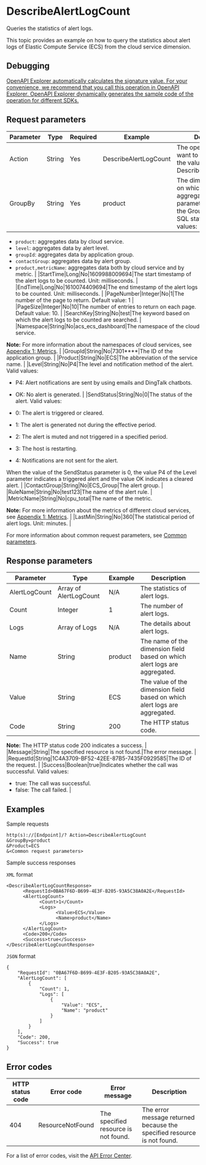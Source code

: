 # DescribeAlertLogCount

Queries the statistics of alert logs.

This topic provides an example on how to query the statistics about alert logs of Elastic Compute Service \(ECS\) from the cloud service dimension.

## Debugging

[OpenAPI Explorer automatically calculates the signature value. For your convenience, we recommend that you call this operation in OpenAPI Explorer. OpenAPI Explorer dynamically generates the sample code of the operation for different SDKs.](https://api.aliyun.com/#product=Cms&api=DescribeAlertLogCount&type=RPC&version=2019-01-01)

## Request parameters

|Parameter|Type|Required|Example|Description|
|---------|----|--------|-------|-----------|
|Action|String|Yes|DescribeAlertLogCount|The operation that you want to perform. Set the value to DescribeAlertLogCount. |
|GroupBy|String|Yes|product|The dimension based on which data is aggregated. This parameter is similar to the Group By clause of SQL statements. Valid values:

-   `product`: aggregates data by cloud service.
-   `level`: aggregates data by alert level.
-   `groupId`: aggregates data by application group.
-   `contactGroup`: aggregates data by alert group.
-   `product,metricName`: aggregates data both by cloud service and by metric. |
|StartTime|Long|No|1609988009694|The start timestamp of the alert logs to be counted. Unit: milliseconds. |
|EndTime|Long|No|1610074409694|The end timestamp of the alert logs to be counted. Unit: milliseconds. |
|PageNumber|Integer|No|1|The number of the page to return. Default value: 1 |
|PageSize|Integer|No|10|The number of entries to return on each page. Default value: 10. |
|SearchKey|String|No|test|The keyword based on which the alert logs to be counted are searched. |
|Namespace|String|No|acs\_ecs\_dashboard|The namespace of the cloud service.

**Note:** For more information about the namespaces of cloud services, see [Appendix 1: Metrics](~~163515~~). |
|GroupId|String|No|7301\*\*\*\*|The ID of the application group. |
|Product|String|No|ECS|The abbreviation of the service name. |
|Level|String|No|P4|The level and notification method of the alert. Valid values:

-   P4: Alert notifications are sent by using emails and DingTalk chatbots.
-   OK: No alert is generated. |
|SendStatus|String|No|0|The status of the alert. Valid values:

-   0: The alert is triggered or cleared.
-   1: The alert is generated not during the effective period.
-   2: The alert is muted and not triggered in a specified period.
-   3: The host is restarting.
-   4: Notifications are not sent for the alert.

When the value of the SendStatus parameter is 0, the value P4 of the Level parameter indicates a triggered alert and the value OK indicates a cleared alert. |
|ContactGroup|String|No|ECS\_Group|The alert group. |
|RuleName|String|No|test123|The name of the alert rule. |
|MetricName|String|No|cpu\_total|The name of the metric.

**Note:** For more information about the metrics of different cloud services, see [Appendix 1: Metrics](~~163515~~). |
|LastMin|String|No|360|The statistical period of alert logs. Unit: minutes. |

For more information about common request parameters, see [Common parameters](~~199331~~).

## Response parameters

|Parameter|Type|Example|Description|
|---------|----|-------|-----------|
|AlertLogCount|Array of AlertLogCount|N/A|The statistics of alert logs. |
|Count|Integer|1|The number of alert logs. |
|Logs|Array of Logs|N/A|The details about alert logs. |
|Name|String|product|The name of the dimension field based on which alert logs are aggregated. |
|Value|String|ECS|The value of the dimension field based on which alert logs are aggregated. |
|Code|String|200|The HTTP status code.

**Note:** The HTTP status code 200 indicates a success. |
|Message|String|The specified resource is not found.|The error message. |
|RequestId|String|1C4A3709-BF52-42EE-87B5-7435F0929585|The ID of the request. |
|Success|Boolean|true|Indicates whether the call was successful. Valid values:

-   true: The call was successful.
-   false: The call failed. |

## Examples

Sample requests

```
http(s)://[Endpoint]/? Action=DescribeAlertLogCount
&GroupBy=product
&Product=ECS
&<Common request parameters>
```

Sample success responses

`XML` format

```
<DescribeAlertLogCountResponse>
      <RequestId>0BA67F6D-B699-4E3F-B205-93A5C38A0A2E</RequestId>
      <AlertLogCount>
            <Count>1</Count>
            <Logs>
                  <Value>ECS</Value>
                  <Name>product</Name>
            </Logs>
      </AlertLogCount>
      <Code>200</Code>
      <Success>true</Success>
</DescribeAlertLogCountResponse>
```

`JSON` format

```
{
    "RequestId": "0BA67F6D-B699-4E3F-B205-93A5C38A0A2E",
    "AlertLogCount": [
        {
            "Count": 1,
            "Logs": [
                {
                    "Value": "ECS",
                    "Name": "product"
                }
            ]
        }
    ],
    "Code": 200,
    "Success": true
}
```

## Error codes

|HTTP status code|Error code|Error message|Description|
|----------------|----------|-------------|-----------|
|404|ResourceNotFound|The specified resource is not found.|The error message returned because the specified resource is not found.|

For a list of error codes, visit the [API Error Center](https://error-center.alibabacloud.com/status/product/Cms).

